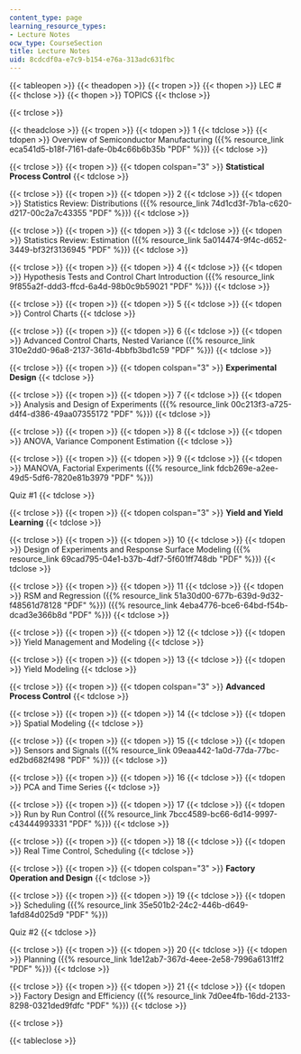 ```yaml
---
content_type: page
learning_resource_types:
- Lecture Notes
ocw_type: CourseSection
title: Lecture Notes
uid: 8cdcdf0a-e7c9-b154-e76a-313adc631fbc
---
```


{{< tableopen >}}
{{< theadopen >}}
{{< tropen >}}
{{< thopen >}}
LEC #
{{< thclose >}}
{{< thopen >}}
TOPICS
{{< thclose >}}

{{< trclose >}}

{{< theadclose >}}
{{< tropen >}}
{{< tdopen >}}
1
{{< tdclose >}}
{{< tdopen >}}
Overview of Semiconductor Manufacturing ({{% resource_link eca541d5-b18f-7161-dafe-0b4c66b6b35b "PDF" %}})
{{< tdclose >}}

{{< trclose >}}
{{< tropen >}}
{{< tdopen colspan="3" >}}
**Statistical Process Control**
{{< tdclose >}}

{{< trclose >}}
{{< tropen >}}
{{< tdopen >}}
2
{{< tdclose >}}
{{< tdopen >}}
Statistics Review: Distributions ({{% resource_link 74d1cd3f-7b1a-c620-d217-00c2a7c43355 "PDF" %}})
{{< tdclose >}}

{{< trclose >}}
{{< tropen >}}
{{< tdopen >}}
3
{{< tdclose >}}
{{< tdopen >}}
Statistics Review: Estimation ({{% resource_link 5a014474-9f4c-d652-3449-bf32f3136945 "PDF" %}})
{{< tdclose >}}

{{< trclose >}}
{{< tropen >}}
{{< tdopen >}}
4
{{< tdclose >}}
{{< tdopen >}}
Hypothesis Tests and Control Chart Introduction ({{% resource_link 9f855a2f-ddd3-ffcd-6a4d-98b0c9b59021 "PDF" %}})
{{< tdclose >}}

{{< trclose >}}
{{< tropen >}}
{{< tdopen >}}
5
{{< tdclose >}}
{{< tdopen >}}
Control Charts
{{< tdclose >}}

{{< trclose >}}
{{< tropen >}}
{{< tdopen >}}
6
{{< tdclose >}}
{{< tdopen >}}
Advanced Control Charts, Nested Variance ({{% resource_link 310e2dd0-96a8-2137-361d-4bbfb3bd1c59 "PDF" %}})
{{< tdclose >}}

{{< trclose >}}
{{< tropen >}}
{{< tdopen colspan="3" >}}
**Experimental Design**
{{< tdclose >}}

{{< trclose >}}
{{< tropen >}}
{{< tdopen >}}
7
{{< tdclose >}}
{{< tdopen >}}
Analysis and Design of Experiments ({{% resource_link 00c213f3-a725-d4f4-d386-49aa07355172 "PDF" %}})
{{< tdclose >}}

{{< trclose >}}
{{< tropen >}}
{{< tdopen >}}
8
{{< tdclose >}}
{{< tdopen >}}
ANOVA, Variance Component Estimation
{{< tdclose >}}

{{< trclose >}}
{{< tropen >}}
{{< tdopen >}}
9
{{< tdclose >}}
{{< tdopen >}}
MANOVA, Factorial Experiments ({{% resource_link fdcb269e-a2ee-49d5-5df6-7820e81b3979 "PDF" %}})  
  
Quiz #1
{{< tdclose >}}

{{< trclose >}}
{{< tropen >}}
{{< tdopen colspan="3" >}}
**Yield and Yield Learning**
{{< tdclose >}}

{{< trclose >}}
{{< tropen >}}
{{< tdopen >}}
10
{{< tdclose >}}
{{< tdopen >}}
Design of Experiments and Response Surface Modeling ({{% resource_link 69cad795-04e1-b37b-4df7-5f601ff748db "PDF" %}})
{{< tdclose >}}

{{< trclose >}}
{{< tropen >}}
{{< tdopen >}}
11
{{< tdclose >}}
{{< tdopen >}}
RSM and Regression ({{% resource_link 51a30d00-677b-639d-9d32-f48561d78128 "PDF" %}}) ({{% resource_link 4eba4776-bce6-64bd-f54b-dcad3e366b8d "PDF" %}})
{{< tdclose >}}

{{< trclose >}}
{{< tropen >}}
{{< tdopen >}}
12
{{< tdclose >}}
{{< tdopen >}}
Yield Management and Modeling
{{< tdclose >}}

{{< trclose >}}
{{< tropen >}}
{{< tdopen >}}
13
{{< tdclose >}}
{{< tdopen >}}
Yield Modeling
{{< tdclose >}}

{{< trclose >}}
{{< tropen >}}
{{< tdopen colspan="3" >}}
**Advanced Process Control**
{{< tdclose >}}

{{< trclose >}}
{{< tropen >}}
{{< tdopen >}}
14
{{< tdclose >}}
{{< tdopen >}}
Spatial Modeling
{{< tdclose >}}

{{< trclose >}}
{{< tropen >}}
{{< tdopen >}}
15
{{< tdclose >}}
{{< tdopen >}}
Sensors and Signals ({{% resource_link 09eaa442-1a0d-77da-77bc-ed2bd682f498 "PDF" %}})
{{< tdclose >}}

{{< trclose >}}
{{< tropen >}}
{{< tdopen >}}
16
{{< tdclose >}}
{{< tdopen >}}
PCA and Time Series
{{< tdclose >}}

{{< trclose >}}
{{< tropen >}}
{{< tdopen >}}
17
{{< tdclose >}}
{{< tdopen >}}
Run by Run Control ({{% resource_link 7bcc4589-bc66-6d14-9997-c43444993331 "PDF" %}})
{{< tdclose >}}

{{< trclose >}}
{{< tropen >}}
{{< tdopen >}}
18
{{< tdclose >}}
{{< tdopen >}}
Real Time Control, Scheduling
{{< tdclose >}}

{{< trclose >}}
{{< tropen >}}
{{< tdopen colspan="3" >}}
**Factory Operation and Design**
{{< tdclose >}}

{{< trclose >}}
{{< tropen >}}
{{< tdopen >}}
19
{{< tdclose >}}
{{< tdopen >}}
Scheduling ({{% resource_link 35e501b2-24c2-446b-d649-1afd84d025d9 "PDF" %}})  
  
Quiz #2
{{< tdclose >}}

{{< trclose >}}
{{< tropen >}}
{{< tdopen >}}
20
{{< tdclose >}}
{{< tdopen >}}
Planning ({{% resource_link 1de12ab7-367d-4eee-2e58-7996a6131ff2 "PDF" %}})
{{< tdclose >}}

{{< trclose >}}
{{< tropen >}}
{{< tdopen >}}
21
{{< tdclose >}}
{{< tdopen >}}
Factory Design and Efficiency ({{% resource_link 7d0ee4fb-16dd-2133-8298-0321ded9fdfc "PDF" %}})
{{< tdclose >}}

{{< trclose >}}

{{< tableclose >}}